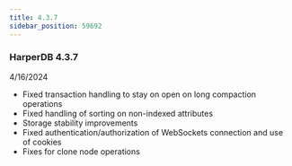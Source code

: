 ```yaml
---
title: 4.3.7
sidebar_position: 59692
---
```


### HarperDB 4.3.7

4/16/2024

- Fixed transaction handling to stay on open on long compaction operations
- Fixed handling of sorting on non-indexed attributes
- Storage stability improvements
- Fixed authentication/authorization of WebSockets connection and use of cookies
- Fixes for clone node operations
